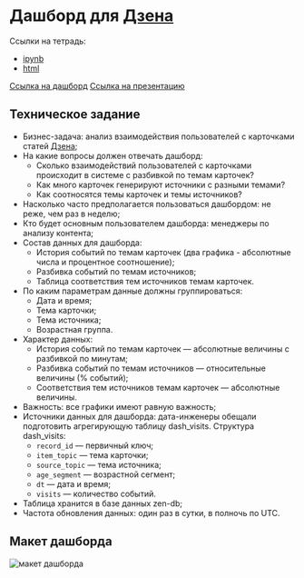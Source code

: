# Дашборд для [Дзена](https://zen.yandex.ru/)

Ссылки на тетрадь:
- [ipynb](https://github.com/SavelevD/Data_analyst_portfolio/blob/main/Yandex_DA/Zen/Data_for_dashboard.ipynb)
- [html](https://github.com/SavelevD/Data_analyst_portfolio/blob/main/Yandex_DA/Zen/Data_for_dashboard.html)

[Ссылка на дашборд](https://public.tableau.com/app/profile/dmitriy.savelev/viz/_16912469370800/sheet4)
[Ссылка на презентацию](https://disk.yandex.ru/d/tAovAZ42u2iOCA)

## Техническое задание
- Бизнес-задача: анализ взаимодействия пользователей с карточками статей [Дзена](https://zen.yandex.ru/);
- На какие вопросы должен отвечать дашборд:
    - Сколько взаимодействий пользователей с карточками происходит в системе с разбивкой по темам карточек?
    - Как много карточек генерируют источники с разными темами?
    - Как соотносятся темы карточек и темы источников?
- Насколько часто предполагается пользоваться дашбордом: не реже, чем раз в неделю;
- Кто будет основным пользователем дашборда: менеджеры по анализу контента;
- Состав данных для дашборда:
    - История событий по темам карточек (два графика - абсолютные числа и процентное соотношение);
    - Разбивка событий по темам источников;
    - Таблица соответствия тем источников темам карточек.
- По каким параметрам данные должны группироваться:
    - Дата и время;
    - Тема карточки;
    - Тема источника;
    - Возрастная группа.
- Характер данных:
    - История событий по темам карточек — абсолютные величины с разбивкой по минутам;
    - Разбивка событий по темам источников — относительные величины (% событий);
    - Соответствия тем источников темам карточек — абсолютные величины.
- Важность: все графики имеют равную важность;
- Источники данных для дашборда: дата-инженеры обещали подготовить агрегирующую таблицу dash_visits. Структура dash_visits:
    - `record_id` — первичный ключ;
    - `item_topic` — тема карточки;
    - `source_topic` — тема источника;
    - `age_segment` — возрастной сегмент;
    - `dt` — дата и время;
    - `visits` — количество событий.
- Таблица хранится в базе данных zen-db;
- Частота обновления данных: один раз в сутки, в полночь по UTC.

## Макет дашборда  
![макет дашборда](https://3.downloader.disk.yandex.ru/preview/dcf8b286b175615aa7ebefe23ebad848200209a4112d5d6e2d5e11d85e548a15/inf/KVrkbHeJF4dufxAe_5IA5BYBsaFJwikallmI43omNCHscHtBCS8GGsVBnpET_VMqmZCKCB11klsJbbGBK5EIDg%3D%3D?uid=270737516&filename=Untitled_-_2020-07-06T160925.436_1594041010.png&disposition=inline&hash=&limit=0&content_type=image%2Fpng&owner_uid=270737516&tknv=v2&size=1200x1771)